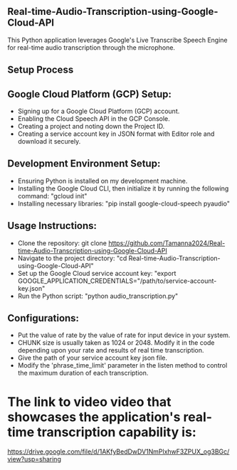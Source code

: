 ## Real-time-Audio-Transcription-using-Google-Cloud-API

This Python application leverages Google's Live Transcribe Speech Engine for real-time audio transcription through the microphone.

## Setup Process

## Google Cloud Platform (GCP) Setup:
- Signing up for a Google Cloud Platform (GCP) account.
- Enabling the Cloud Speech API in the GCP Console.
- Creating a project and noting down the Project ID.
- Creating a service account key in JSON format with Editor role and download it securely.

## Development Environment Setup:
- Ensuring Python is installed on my development machine.
- Installing the Google Cloud CLI, then initialize it by running the following command: "gcloud init"
- Installing necessary libraries: "pip install google-cloud-speech pyaudio"

## Usage Instructions:
- Clone the repository: git clone <https://github.com/Tamanna2024/Real-time-Audio-Transcription-using-Google-Cloud-API>
- Navigate to the project directory: "cd Real-time-Audio-Transcription-using-Google-Cloud-API"
- Set up the Google Cloud service account key: "export GOOGLE_APPLICATION_CREDENTIALS="/path/to/service-account-key.json"
- Run the Python script: "python audio_transcription.py"

## Configurations:
- Put the value of rate by the value of rate for input device in your system.
- CHUNK size is usually taken as 1024 or 2048. Modify it in the code depending upon your rate and results of real time transcription.
- Give the path of your service account key json file.
- Modify the 'phrase_time_limit' parameter in the listen method to control the maximum duration of each transcription.

# The link to video video that showcases the application's real-time transcription capability is: 
https://drive.google.com/file/d/1AKfyBedDwDV1NmPlxhwF3ZPUX_og3BGc/view?usp=sharing

